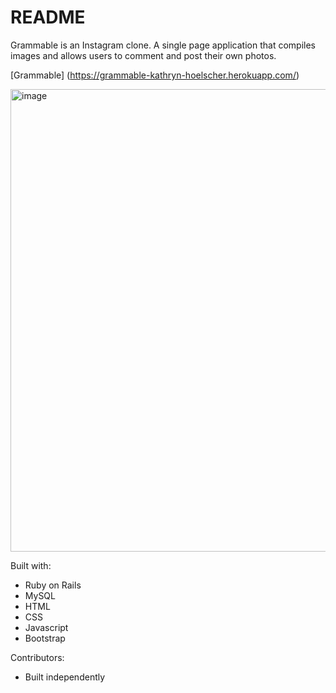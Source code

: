 # README

Grammable is an Instagram clone. A single page application that compiles images and allows users to comment and post their own photos. 

[Grammable] (https://grammable-kathryn-hoelscher.herokuapp.com/)

<img width="740" alt="image" src="https://user-images.githubusercontent.com/56094085/96037615-ae903100-0e2b-11eb-937d-d25b1b642c7e.png">


Built with:
* Ruby on Rails
* MySQL
* HTML
* CSS
* Javascript
* Bootstrap

Contributors:
* Built independently
